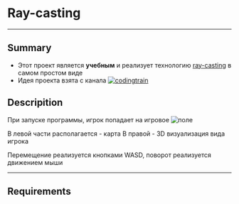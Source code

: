 # Ray-casting
____
## Summary
- Этот проект является **учебным** и реализует технологию [ray-casting](https://ru.wikipedia.org/wiki/%D0%A2%D1%80%D0%B0%D1%81%D1%81%D0%B8%D1%80%D0%BE%D0%B2%D0%BA%D0%B0_%D0%BB%D1%83%D1%87%D0%B5%D0%B9) в самом простом виде
- Идея проекта взята c канала [![codingtrain](https://i.ytimg.com/vi/TOEi6T2mtHo/maxresdefault.jpg)](https://youtu.be/TOEi6T2mtHo)

## Descripition

При запуске программы, игрок попадает на игровое ![поле](https://github.com/jon/coolproject/raw/master/image/image.png)

В левой части располагается - карта
В правой - 3D визуализация вида игрока

Перемещение реализуется кнопками WASD, поворот реализуется движением мыши
____
## Requirements